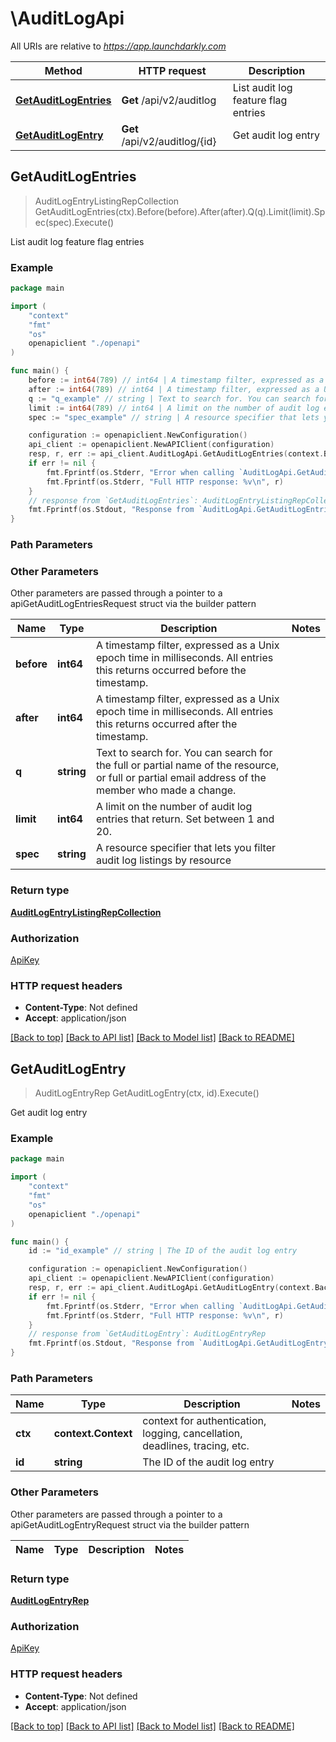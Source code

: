 # \AuditLogApi

All URIs are relative to *https://app.launchdarkly.com*

Method | HTTP request | Description
------------- | ------------- | -------------
[**GetAuditLogEntries**](AuditLogApi.md#GetAuditLogEntries) | **Get** /api/v2/auditlog | List audit log feature flag entries
[**GetAuditLogEntry**](AuditLogApi.md#GetAuditLogEntry) | **Get** /api/v2/auditlog/{id} | Get audit log entry



## GetAuditLogEntries

> AuditLogEntryListingRepCollection GetAuditLogEntries(ctx).Before(before).After(after).Q(q).Limit(limit).Spec(spec).Execute()

List audit log feature flag entries



### Example

```go
package main

import (
    "context"
    "fmt"
    "os"
    openapiclient "./openapi"
)

func main() {
    before := int64(789) // int64 | A timestamp filter, expressed as a Unix epoch time in milliseconds.  All entries this returns occurred before the timestamp. (optional)
    after := int64(789) // int64 | A timestamp filter, expressed as a Unix epoch time in milliseconds. All entries this returns occurred after the timestamp. (optional)
    q := "q_example" // string | Text to search for. You can search for the full or partial name of the resource, or full or partial email address of the member who made a change. (optional)
    limit := int64(789) // int64 | A limit on the number of audit log entries that return. Set between 1 and 20. (optional)
    spec := "spec_example" // string | A resource specifier that lets you filter audit log listings by resource (optional)

    configuration := openapiclient.NewConfiguration()
    api_client := openapiclient.NewAPIClient(configuration)
    resp, r, err := api_client.AuditLogApi.GetAuditLogEntries(context.Background()).Before(before).After(after).Q(q).Limit(limit).Spec(spec).Execute()
    if err != nil {
        fmt.Fprintf(os.Stderr, "Error when calling `AuditLogApi.GetAuditLogEntries``: %v\n", err)
        fmt.Fprintf(os.Stderr, "Full HTTP response: %v\n", r)
    }
    // response from `GetAuditLogEntries`: AuditLogEntryListingRepCollection
    fmt.Fprintf(os.Stdout, "Response from `AuditLogApi.GetAuditLogEntries`: %v\n", resp)
}
```

### Path Parameters



### Other Parameters

Other parameters are passed through a pointer to a apiGetAuditLogEntriesRequest struct via the builder pattern


Name | Type | Description  | Notes
------------- | ------------- | ------------- | -------------
 **before** | **int64** | A timestamp filter, expressed as a Unix epoch time in milliseconds.  All entries this returns occurred before the timestamp. | 
 **after** | **int64** | A timestamp filter, expressed as a Unix epoch time in milliseconds. All entries this returns occurred after the timestamp. | 
 **q** | **string** | Text to search for. You can search for the full or partial name of the resource, or full or partial email address of the member who made a change. | 
 **limit** | **int64** | A limit on the number of audit log entries that return. Set between 1 and 20. | 
 **spec** | **string** | A resource specifier that lets you filter audit log listings by resource | 

### Return type

[**AuditLogEntryListingRepCollection**](AuditLogEntryListingRepCollection.md)

### Authorization

[ApiKey](../README.md#ApiKey)

### HTTP request headers

- **Content-Type**: Not defined
- **Accept**: application/json

[[Back to top]](#) [[Back to API list]](../README.md#documentation-for-api-endpoints)
[[Back to Model list]](../README.md#documentation-for-models)
[[Back to README]](../README.md)


## GetAuditLogEntry

> AuditLogEntryRep GetAuditLogEntry(ctx, id).Execute()

Get audit log entry



### Example

```go
package main

import (
    "context"
    "fmt"
    "os"
    openapiclient "./openapi"
)

func main() {
    id := "id_example" // string | The ID of the audit log entry

    configuration := openapiclient.NewConfiguration()
    api_client := openapiclient.NewAPIClient(configuration)
    resp, r, err := api_client.AuditLogApi.GetAuditLogEntry(context.Background(), id).Execute()
    if err != nil {
        fmt.Fprintf(os.Stderr, "Error when calling `AuditLogApi.GetAuditLogEntry``: %v\n", err)
        fmt.Fprintf(os.Stderr, "Full HTTP response: %v\n", r)
    }
    // response from `GetAuditLogEntry`: AuditLogEntryRep
    fmt.Fprintf(os.Stdout, "Response from `AuditLogApi.GetAuditLogEntry`: %v\n", resp)
}
```

### Path Parameters


Name | Type | Description  | Notes
------------- | ------------- | ------------- | -------------
**ctx** | **context.Context** | context for authentication, logging, cancellation, deadlines, tracing, etc.
**id** | **string** | The ID of the audit log entry | 

### Other Parameters

Other parameters are passed through a pointer to a apiGetAuditLogEntryRequest struct via the builder pattern


Name | Type | Description  | Notes
------------- | ------------- | ------------- | -------------


### Return type

[**AuditLogEntryRep**](AuditLogEntryRep.md)

### Authorization

[ApiKey](../README.md#ApiKey)

### HTTP request headers

- **Content-Type**: Not defined
- **Accept**: application/json

[[Back to top]](#) [[Back to API list]](../README.md#documentation-for-api-endpoints)
[[Back to Model list]](../README.md#documentation-for-models)
[[Back to README]](../README.md)

